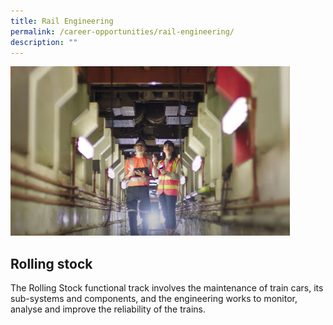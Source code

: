 ```yaml
---
title: Rail Engineering
permalink: /career-opportunities/rail-engineering/
description: ""
---
```


![](/images/rail-engineering1.jpg)
## Rolling stock
The Rolling Stock functional track involves the maintenance of train cars, its sub-systems and components, and the engineering works to monitor, analyse and improve the reliability of the trains.